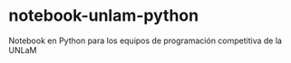 # notebook-unlam-python
 Notebook en Python para los equipos de programación competitiva de la UNLaM
